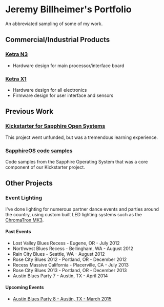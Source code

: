 # Jeremy Billheimer's Portfolio

An abbreviated sampling of some of my work.



## Commercial/Industrial Products

### [Ketra N3](http://goketra.com/ketraproducts/n3/)
* Hardware design for main processor/interface board

### [Ketra X1](http://goketra.com/ketraproducts/x1/)
* Hardware design for all electronics
* Firmware design for user interface and sensors

## Previous Work

### [Kickstarter for Sapphire Open Systems](https://www.kickstarter.com/projects/1286098094/wirelessly-connect-all-the-things-with-sapphire)

This project went unfunded, but was a tremendous learning experience.

### [SapphireOS code samples](https://github.com/jbillhei/portfolio/tree/master/code_samples)

Code samples from the Sapphire Operating System that was a core component of our Kickstarter project.


## Other Projects

### Event Lighting

I've done lighting for numerous partner dance events and parties around the country, using custom built LED lighting systems such as the [ChromaTron MK3](https://github.com/jbillhei/portfolio/tree/master/chromatron_mk3).

#### Past Events

* Lost Valley Blues Recess - Eugene, OR - July 2012
* Northwest Blues Recess - Bellingham, WA - August 2012
* Rain City Blues - Seattle, WA - August 2012
* Rose City Blues 2012 - Portland, OR - December 2012
* Recess Massive California - Placerville, CA - July 2013
* Rose City Blues 2013 - Portland, OR - December 2013
* Austin Blues Party 7 - Austin, TX - April 2014

#### Upcoming Events
* [Austin Blues Party 8 - Austin, TX - March 2015](http://www.austinbluesparty.com/)




